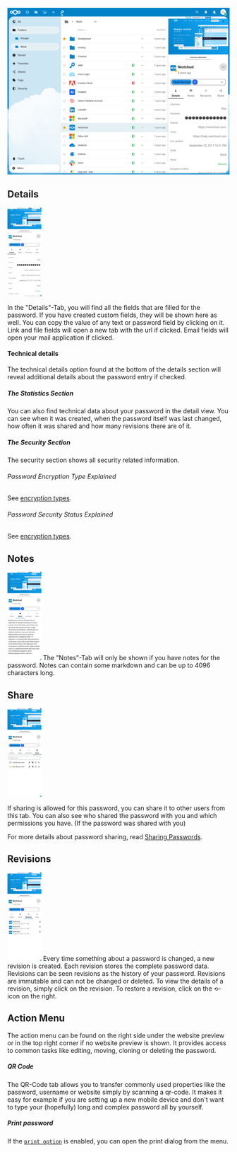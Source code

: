 ![The main section with a password in the detail view at the right](../_files/password-details.png)

## Details
[![The details tab of a password](../_files/_previews/password-details-details.jpg)](../_files/password-details-details.png)

In the "Details"-Tab, you will find all the fields that are filled for the password.
If you have created custom fields, they will be shown here as well.
You can copy the value of any text or password field by clicking on it.
Link and file fields will open a new tab with the url if clicked.
Email fields will open your mail application if clicked.

#### Technical details
The technical details option found at the bottom of the details section will reveal additional details about the password entry if checked.

##### The Statistics Section
You can also find technical data about your password in the detail view.
You can see when it was created, when the password itself was last changed, how often it was shared and how many revisions there are of it.

##### The Security Section
The security section shows all security related information.

###### Password Encryption Type Explained
See [encryption types](./Encryption/Encryption-Types).

###### Password Security Status Explained
See [encryption types](./Password-Security-Status).



## Notes
[![The notes tab of a password](../_files/_previews/password-details-notes.jpg)](../_files/password-details-notes.png)
The "Notes"-Tab will only be shown if you have notes for the password.
Notes can contain some markdown and can be up to 4096 characters long.


## Share
[![The sharing tab of a password with a qr code](../_files/_previews/password-details-sharing.jpg)](../_files/password-details-sharing.png)

If sharing is allowed for this password, you can share it to other users from this tab.
You can also see who shared the password with you and which permissions you have. 
(If the password was shared with you)

For more details about password sharing, read [Sharing Passwords](./Sharing-Passwords).


## Revisions
[![The revisions tab of a password](../_files/_previews/password-details-revisions.jpg)](../_files/password-details-revisions.png)
Every time something about a password is changed, a new revision is created.
Each revision stores the complete password data.
Revisions can be seen revisions as the history of your password.
Revisions are immutable and can not be changed or deleted.
To view the details of a revision, simply click on the revision.
To restore a revision, click on the `⟲`-icon on the right.

## Action Menu
The action menu can be found on the right side under the website preview or in the top right corner if no website preview is shown.
It provides access to common tasks like editing, moving, cloning or deleting the password.

##### QR Code
The QR-Code tab allows you to transfer commonly used properties like the password, username or website simply by scanning a qr-code.
It makes it easy for example if you are setting up a new mobile device and don't want to type your (hopefully) long and complex password all by yourself.

##### Print password
If the [`print option`](../Settings#show-print-option-expert-settings) is enabled, you can open the print dialog from the menu.